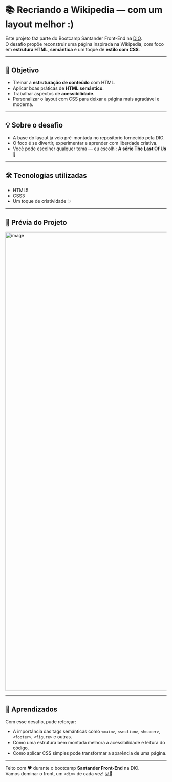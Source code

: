 # 📚 Recriando a Wikipedia — com um layout melhor :)

Este projeto faz parte do Bootcamp Santander Front-End na [DIO](https://dio.me).  
O desafio propõe reconstruir uma página inspirada na Wikipedia, com foco em **estrutura HTML**, **semântica** e um toque de **estilo com CSS**.

---

## 🎯 Objetivo

- Treinar a **estruturação de conteúdo** com HTML.
- Aplicar boas práticas de **HTML semântico**.
- Trabalhar aspectos de **acessibilidade**.
- Personalizar o layout com CSS para deixar a página mais agradável e moderna.

---

## 💡 Sobre o desafio

- A base do layout já veio pré-montada no repositório fornecido pela DIO.
- O foco é se divertir, experimentar e aprender com liberdade criativa.
- Você pode escolher qualquer tema — eu escolhi: **A série The Last Of Us** 🎨

---

## 🛠️ Tecnologias utilizadas

- HTML5  
- CSS3  
- Um toque de criatividade ✨

---

## 📸 Prévia do Projeto

<img width="1434" alt="image" src="https://github.com/user-attachments/assets/a4224980-66c3-4250-97f7-51a5cf428b17" />

---

## 🧠 Aprendizados

Com esse desafio, pude reforçar:

- A importância das tags semânticas como `<main>`, `<section>`, `<header>`, `<footer>`, `<figure>` e outras.
- Como uma estrutura bem montada melhora a acessibilidade e leitura do código.
- Como aplicar CSS simples pode transformar a aparência de uma página.

---

Feito com ❤️ durante o bootcamp **Santander Front-End** na DIO.  
Vamos dominar o front, um `<div>` de cada vez! 💻🚀

